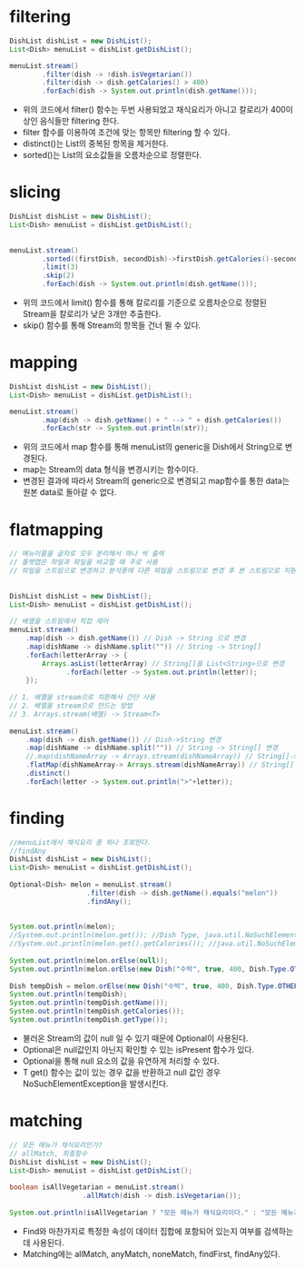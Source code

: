 # filtering

```java
DishList dishList = new DishList();
List<Dish> menuList = dishList.getDishList();

menuList.stream()
        .filter(dish -> !dish.isVegetarian())  
        .filter(dish -> dish.getCalories() > 400)
        .forEach(dish -> System.out.println(dish.getName()));
```
* 위의 코드에서 filter() 함수는 두번 사용되었고 채식요리가 아니고 칼로리가 400이상인 음식들만 filtering 한다.
* filter 함수를 이용하여 조건에 맞는 항목만 filtering 할 수 있다.
* distinct()는 List의 중복된 항목을 제거한다.
* sorted()는 List의 요소값들을 오름차순으로 정렬한다.
# slicing

```java
DishList dishList = new DishList();
List<Dish> menuList = dishList.getDishList();
		
		
menuList.stream()
        .sorted((firstDish, secondDish)->firstDish.getCalories()-secondDish.getCalories())
        .limit(3)
        .skip(2)
        .forEach(dish -> System.out.println(dish.getName()));
```
* 위의 코드에서 limit() 함수를 통해 칼로리를 기준으로 오름차순으로 정렬된 Stream을 칼로리가 낮은 3개만 추출한다.
* skip() 함수를 통해 Stream의 항목들 건너 뛸 수 있다.
# mapping
```java
DishList dishList = new DishList();
List<Dish> menuList = dishList.getDishList();

menuList.stream()
        .map(dish -> dish.getName() + " --> " + dish.getCalories())
        .forEach(str -> System.out.println(str));
```
* 위의 코드에서 map 함수를 통해 menuList의 generic을 Dish에서 String으로 변경된다.
* map는 Stream의 data 형식을 변경시키는 함수이다.
* 변경된 결과에 따라서 Stream의 generic으로 변경되고 map함수를 통한 data는 원본 data로 돌아갈 수 없다.

# flatmapping
```java
// 메뉴이름을 글자로 모두 분리해서 하나 씩 출력
// 플랫맵은 파일과 파일을 비교할 때 주로 사용
// 파일을 스트림으로 변경하고 분석중에 다른 파일을 스트림으로 변경 후 본 스트림으로 치환하는 과정
		
		
DishList dishList = new DishList();
List<Dish> menuList = dishList.getDishList();
		
// 배열을 스트림에서 직접 제어 
menuList.stream()
	.map(dish -> dish.getName()) // Dish -> String 으로 변경
	.map(dishName -> dishName.split("")) // String -> String[]
	.forEach(letterArray -> {
		Arrays.asList(letterArray) // String[]을 List<String>으로 변경
		      .forEach(letter -> System.out.println(letter));
	});
		
// 1. 배열을 stream으로 치환해서 간단 사용
// 2. 배열을 stream으로 만드는 방법 
// 3. Arrays.stream(배열) -> Stream<T>
		
menuList.stream()
	.map(dish -> dish.getName()) // Dish->String 변경
	.map(dishName -> dishName.split("")) // String -> String[] 변경
	//.map(dishNameArray -> Arrays.stream(dishNameArray)) // String[]-> Stream<Stream<String>>
	.flatMap(dishNameArray-> Arrays.stream(dishNameArray)) // String[] -> Stream<String> (Stream<String>자체가 배열을 String으로 치환한 결과)
	.distinct()
	.forEach(letter -> System.out.println(">"+letter));
```
# finding
```java
//menuList에서 채식요리 중 하나 조회한다.
//findAny
DishList dishList = new DishList();
List<Dish> menuList = dishList.getDishList();
		
Optional<Dish> melon = menuList.stream()
			       .filter(dish -> dish.getName().equals("melon"))
			       .findAny();
		
		
System.out.println(melon);
//System.out.println(melon.get()); //Dish Type, java.util.NoSuchElementException
//System.out.println(melon.get().getCalories()); //java.util.NoSuchElementException
		
System.out.println(melon.orElse(null));
System.out.println(melon.orElse(new Dish("수박", true, 400, Dish.Type.OTHER)));
	
Dish tempDish = melon.orElse(new Dish("수박", true, 400, Dish.Type.OTHER));
System.out.println(tempDish);
System.out.println(tempDish.getName());
System.out.println(tempDish.getCalories());
System.out.println(tempDish.getType());
```
* 불러온 Stream의 값이 null 일 수 있기 때문에 Optional이 사용된다.
* Optional은 null값인지 아닌지 확인할 수 있는 isPresent 함수가 있다.
* Optional을 통해 null 요소의 값을 유연하게 처리할 수 있다.
* T get() 함수는 값이 있는 경우 값을 반환하고 null 값인 경우 NoSuchElementException을 발생시킨다. 
# matching

```java
// 모든 메뉴가 채식요리인가?
// allMatch, 최종함수
DishList dishList = new DishList();
List<Dish> menuList = dishList.getDishList();
		
boolean isAllVegetarian = menuList.stream()
				  .allMatch(dish -> dish.isVegetarian());
		
System.out.println(isAllVegetarian ? "모든 메뉴가 채식요리이다." : "모든 메뉴가 채식요리는 아니다.");
```
* Find와 마찬가지로 특정한 속성이 데이터 집합에 포함되어 있는지 여부를 검색하는데 사용된다.
* Matching에는 allMatch, anyMatch, noneMatch, findFirst, findAny있다.  
